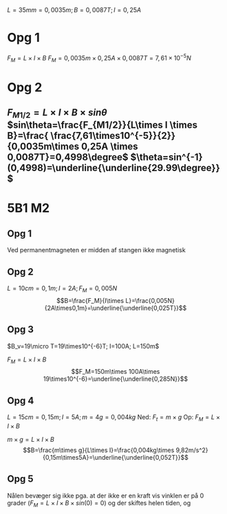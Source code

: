 $L=35mm=0,0035m; B=0,0087T; I=0,25A$
# Opg 1
$F_M=L\times I \times B$
$F_M=0,0035m\times0,25A\times0,0087T=7,61\times10^{-5}N$
# Opg 2
$F_{M1/2}=L\times I \times B \times sin\theta$
$sin\theta=\frac{F_{M1/2}}{L\times I \times B}=\frac{ \frac{7,61\times10^{-5}}{2}}{0,0035m\times 0,25A \times 0,0087T}=0,4998\degree$
$\theta=sin^{-1}(0,4998)=\underline{\underline{29.99\degree}}$
---
# 5B1 M2
## Opg 1
Ved permanentmagneten er midden af stangen ikke magnetisk
## Opg 2
$L=10cm=0,1m; I=2A; F_M=0,005N$
$$B=\frac{F_M}{I\times L}=\frac{0,005N}{2A\times0,1m}=\underline{\underline{0,025T}}$$
## Opg 3
$B_v=19\micro T=19\times10^{-6}T; I=100A; L=150m$

$F_M=L\times I \times B$
$$F_M=150m\times 100A\times 19\times10^{-6}=\underline{\underline{0,285N}}$$
## Opg 4
$L=15cm=0,15m;I=5A;m=4g=0,004kg$
Ned: $F_t=m\times g$
Op: $F_M=L\times I \times B$

$m\times g=L\times I \times B$
$$B=\frac{m\times g}{L\times I}=\frac{0,004kg\times 9,82m/s^2}{0,15m\times5A}=\underline{\underline{0,052T}}$$
## Opg 5 
Nålen bevæger sig ikke pga. at der ikke er en kraft vis vinklen er på 0 grader ($F_M=L\times I \times B \times sin(0)=0$) og der skiftes helen tiden, og 
